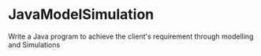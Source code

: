 # JavaModelSimulation
Write a Java program to achieve the client's requirement through modelling and Simulations
